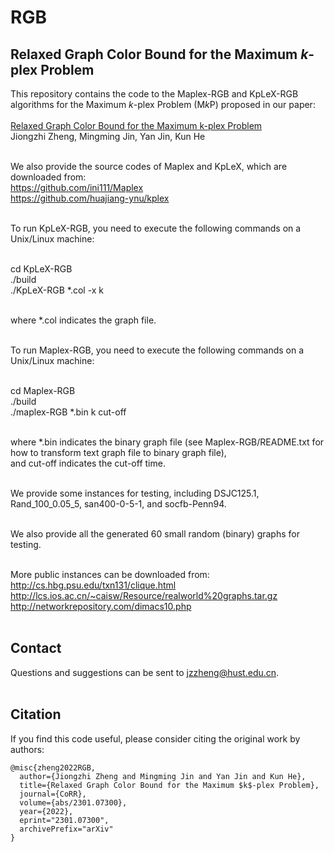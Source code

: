 # RGB
Relaxed Graph Color Bound for the Maximum $k$-plex Problem
----
This repository contains the code to the Maplex-RGB and KpLeX-RGB algorithms for the Maximum $k$-plex Problem (M$k$P) proposed in our paper: <br> <br>
[Relaxed Graph Color Bound for the Maximum k-plex Problem](https://arxiv.org/pdf/2301.07300) <br>
Jiongzhi Zheng, Mingming Jin, Yan Jin, Kun He <br> <br>

We also provide the source codes of Maplex and KpLeX, which are downloaded from: <br>
https://github.com/ini111/Maplex <br>
https://github.com/huajiang-ynu/kplex <br> <br>

To run KpLeX-RGB, you need to execute the following commands on a Unix/Linux machine: <br> <br>

cd KpLeX-RGB <br>
./build <br>
./KpLeX-RGB *.col -x k <br> <br>

where *.col indicates the graph file. <br> <br>

To run Maplex-RGB, you need to execute the following commands on a Unix/Linux machine: <br> <br>

cd Maplex-RGB <br>
./build <br>
./maplex-RGB *.bin k cut-off <br> <br>

where *.bin indicates the binary graph file (see Maplex-RGB/README.txt for how to transform text graph file to binary graph file),  <br>
and cut-off indicates the cut-off time. <br> <br>

We provide some instances for testing, including DSJC125.1, Rand_100_0.05_5, san400-0-5-1, and socfb-Penn94. <br> <br>

We also provide all the generated 60 small random (binary) graphs for testing.  <br> <br>

More public instances can be downloaded from: <br>
http://cs.hbg.psu.edu/txn131/clique.html <br>
http://lcs.ios.ac.cn/~caisw/Resource/realworld%20graphs.tar.gz <br>
http://networkrepository.com/dimacs10.php <br> <br>

Contact
----
Questions and suggestions can be sent to jzzheng@hust.edu.cn. <br> <br>

Citation
----
If you find this code useful, please consider citing the original work by authors: <br>
```
@misc{zheng2022RGB,
  author={Jiongzhi Zheng and Mingming Jin and Yan Jin and Kun He},
  title={Relaxed Graph Color Bound for the Maximum $k$-plex Problem},
  journal={CoRR},
  volume={abs/2301.07300},
  year={2022},
  eprint="2301.07300",
  archivePrefix="arXiv"
}
```
